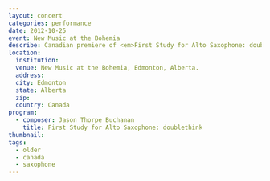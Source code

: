 ```yaml
---
layout: concert
categories: performance
date: 2012-10-25
event: New Music at the Bohemia
describe: Canadian premiere of <em>First Study for Alto Saxophone: doublethink</em> with Allison Balcetis, saxophone. New Music at the Bohemia, Edmonton, Alberta.
location:
  institution:
  venue: New Music at the Bohemia, Edmonton, Alberta.
  address:
  city: Edmonton
  state: Alberta
  zip:
  country: Canada
program:
  - composer: Jason Thorpe Buchanan
    title: First Study for Alto Saxophone: doublethink
thumbnail:  
tags:
  - older
  - canada
  - saxophone
---
```

